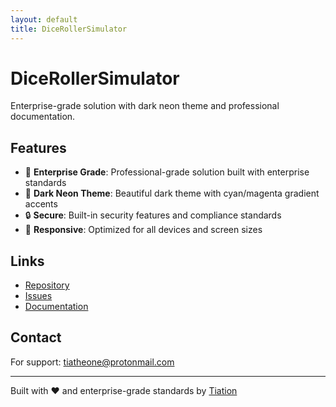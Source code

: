 ```yaml
---
layout: default
title: DiceRollerSimulator
---
```


# DiceRollerSimulator

Enterprise-grade solution with dark neon theme and professional documentation.

## Features

- 🎯 **Enterprise Grade**: Professional-grade solution built with enterprise standards
- 🎨 **Dark Neon Theme**: Beautiful dark theme with cyan/magenta gradient accents
- 🔒 **Secure**: Built-in security features and compliance standards
- 📱 **Responsive**: Optimized for all devices and screen sizes

## Links

- [Repository](https://github.com/tiaastor/DiceRollerSimulator)
- [Issues](https://github.com/tiaastor/DiceRollerSimulator/issues)
- [Documentation](https://github.com/tiaastor/DiceRollerSimulator/wiki)

## Contact

For support: [tiatheone@protonmail.com](mailto:tiatheone@protonmail.com)

---

Built with ❤️ and enterprise-grade standards by [Tiation](https://github.com/tiaastor)
